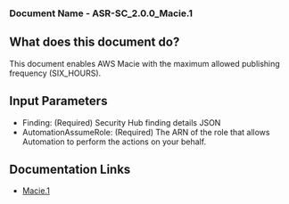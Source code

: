 ### Document Name - ASR-SC_2.0.0_Macie.1

## What does this document do?
This document enables AWS Macie with the maximum allowed publishing frequency (SIX_HOURS).

## Input Parameters
* Finding: (Required) Security Hub finding details JSON
* AutomationAssumeRole: (Required) The ARN of the role that allows Automation to perform the actions on your behalf.

## Documentation Links
* [Macie.1](https://docs.aws.amazon.com/securityhub/latest/userguide/macie-controls.html#macie-1)
